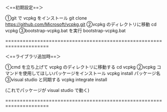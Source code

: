 ＜==初期設定==＞

①git で vcpkg をインストール
git clone https://github.com/Microsoft/vcpkg.git
②vcpkg のディレクトリに移動
cd vcpkg
③bootstrap-vcpkg.bat を実行
bootstrap-vcpkg.bat

=====================================================================

＜==ライブラリ追加時==＞

①cmd を立ち上げて vcpkg のディレクトリに移動する
cd vcpkg
②vcpkg コマンドを使用してほしいパッケージをインストール
vcpkg install パッケージ名
③visual studio と同期する
vcpkg integrate install

(これでパッケージが visual studio で動く)

=====================================================================
